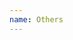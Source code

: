 ```yaml
---
name: Others
---
```


<!--
  If your idea is not corresponds to other issue templates, write here!
-->
